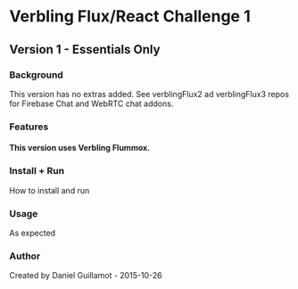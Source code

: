 # Verbling Flux/React Challenge 1

## Version 1 - Essentials Only

### Background

This version has no extras added. See verblingFlux2 ad verblingFlux3 repos for Firebase Chat and WebRTC chat addons. 

### Features

#### This version uses Verbling Flummox. 


### Install + Run

How to install and run

### Usage

As expected

### Author

Created by Daniel Guillamot - 2015-10-26